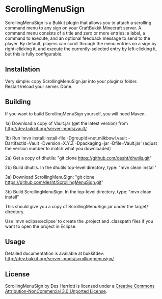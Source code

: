# ScrollingMenuSign 

ScrollingMenuSign is a Bukkit plugin that allows you to attach a scrolling command menu to any sign on your CraftBukkit
Minecraft server.  A command menu consists of a title and zero or more entries: a label, a command to execute, and an optional
feedback message to send to the player.  By default, players can scroll through the menu entries on a sign by right-clicking it,
and execute the currently-selected entry by left-clicking it, but this is fully configurable.

## Installation

Very simple: copy ScrollingMenuSign.jar into your plugins/ folder.  Restart/reload your server.  Done.

## Building

If you want to build ScrollingMenuSign yourself, you will need Maven.

1a) Download a copy of Vault.jar (get the latest version) from http://dev.bukkit.org/server-mods/vault/

1b) Run 'mvn install:install-file -DgroupId=net.milkbowl.vault -DartifactId=Vault -Dversion=X.Y.Z -Dpackaging=jar -Dfile=Vault.jar' (adjust the version number to match what you downloaded)

2a) Get a copy of dhutils: "git clone https://github.com/desht/dhutils.git"

2b) Build dhutils.  In the dhutils top-level directory, type: "mvn clean install"

3a) Download ScrollingMenuSign: "git clone https://github.com/desht/ScrollingMenuSign.git"

3b) Build ScrollingMenuSign. In the top-level directory, type: "mvn clean install"

This should give you a copy of ScrollingMenuSign.jar under the target/ directory.

Use 'mvn eclipse:eclipse' to create the .project and .classpath files if you want to open the project in Eclipse.

## Usage

Detailed documentation is available at bukkitdev: http://dev.bukkit.org/server-mods/scrollingmenusign/

## License

ScrollingMenuSign by Des Herriott is licensed under a [Creative Commons Attribution-NonCommercial 3.0 Unported License](http://creativecommons.org/licenses/by-nc/3.0/). 
